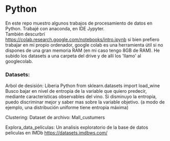 # Python

En este repo muestro algunos trabajos de procesamiento de datos en Python.
Trabajé con anaconda, en IDE Jypyter.  
También descurbrí https://colab.research.google.com/notebooks/intro.ipynb si bien prefiero trabajar en mi propio ordenador, google colab es una herramienta útil si no dispones de una gran memoria RAM (en mi caso tengo 8GB de RAM). He subido los datasets a una carpeta del drive y de allí los 'llamo' al googlecolab. 


### Datasets:

Arbol de desisión: Liberia Python from sklearn.datasets import load_wine
Busco bajar en nivel de entropia de la variable que quiero predecir, mediante caracteristicas observables del vino. Si disminuyo la entropía, puedo discriminar mejor y saber mas sobre la variable objetivo. 
(a modo de ejemplo, una distribución uniforme tiene entropia máxima)

Clustering: Dataset de archivo: Mall_custumers

Explora_data_películas: Un analisis exploratorio de la base de datos peliculas en IMDb https://datasets.imdbws.com/

